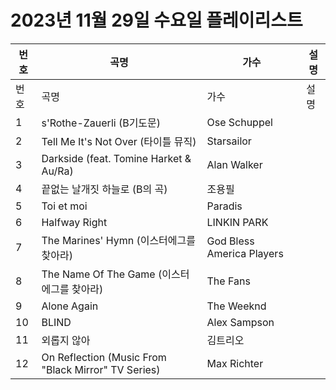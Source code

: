 # 2023년 11월 29일 수요일 플레이리스트

| 번호 | 곡명 | 가수 | 설명 |
|------|------|------|------|
| 번호 | 곡명 | 가수 | 설명 |
| 1 | s'Rothe-Zauerli (B기도문) | Ose Schuppel |  |
| 2 | Tell Me It's Not Over (타이틀 뮤직) | Starsailor |  |
| 3 | Darkside (feat. Tomine Harket & Au/Ra) | Alan Walker |  |
| 4 | 끝없는 날개짓 하늘로 (B의 곡) | 조용필 |  |
| 5 | Toi et moi | Paradis |  |
| 6 | Halfway Right | LINKIN PARK |  |
| 7 | The Marines' Hymn (이스터에그를 찾아라) | God Bless America Players |  |
| 8 | The Name Of The Game (이스터에그를 찾아라) | The Fans |  |
| 9 | Alone Again | The Weeknd |  |
| 10 | BLIND | Alex Sampson |  |
| 11 | 외롭지 않아 | 김트리오 |  |
| 12 | On Reflection (Music From "Black Mirror" TV Series) | Max Richter |  |
